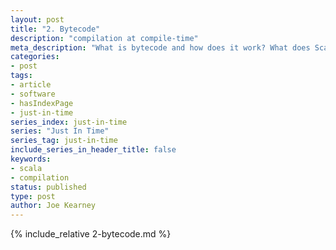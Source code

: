 ```yaml
---
layout: post
title: "2. Bytecode"
description: "compilation at compile-time"
meta_description: "What is bytecode and how does it work? What does Scala code look like when compiled to bytecode?"
categories:
- post
tags:
- article
- software
- hasIndexPage
- just-in-time
series_index: just-in-time
series: "Just In Time"
series_tag: just-in-time
include_series_in_header_title: false
keywords:
- scala
- compilation
status: published
type: post
author: Joe Kearney
---
```


{% include_relative 2-bytecode.md %}
